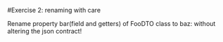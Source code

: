 #Exercise 2: renaming with care

Rename property bar(field and getters) of FooDTO class to baz: without altering the json contract!

